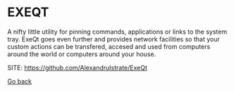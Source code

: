 # EXEQT

 A nifty little utility for pinning commands, applications or links
 to the system tray. ExeQt goes even further and provides network
 facilities so that your custom actions can be transfered, accesed
 and used from computers around the world or computers around your
 house.
 
 SITE: https://github.com/AlexandruIstrate/ExeQt

 [Go back](https://portable-linux-apps.github.io/apps.html)
